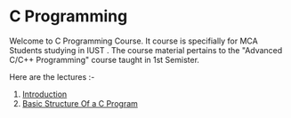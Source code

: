 # C Programming

Welcome to C Programming Course. It course is specifially for MCA Students studying in IUST . The course material pertains to the "Advanced C/C++ Programming" course taught in 1st Semister.

Here are the lectures :-

1. [Introduction](https://c-programming-lectures.blogspot.in/2016/11/introduction-hello-world.html)
2. [Basic Structure Of a C Program](structure/Readme.md)